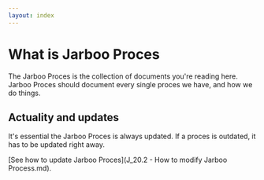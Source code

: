 ```yaml
---
layout: index
---
```


What is Jarboo Proces 
=======

The Jarboo Proces is the collection of documents you're reading here. Jarboo Proces should document every single proces we have, and how we do things. 

Actuality and updates
-----

It's essential the Jarboo Proces is always updated. If a proces is outdated, it has to be updated right away.

[See how to update Jarboo Proces](J_20.2 - How to modify Jarboo Process.md).